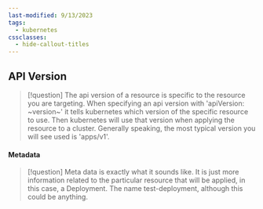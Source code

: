 ```yaml
---
last-modified: 9/13/2023
tags:
  - kubernetes
cssclasses:
  - hide-callout-titles
---
```

## API Version

> [!question] 
> The api version of a resource is specific to the resource you are targeting. When specifying an api version with 'apiVersion: ~version~' it tells kubernetes which version of the specific resource to use. Then kubernetes will use that version when applying the resource to a cluster. Generally speaking, the most typical version you will see used is 'apps/v1'.

#### Metadata

> [!question]
> Meta data is exactly what it sounds like. It is just more information related to the particular resource that will be applied, in this case, a Deployment. The name test-deployment, although this could be anything.
